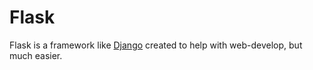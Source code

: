 # Flask

Flask is a framework like [Django](/wiki/Django) created to help with web-develop, but much easier.